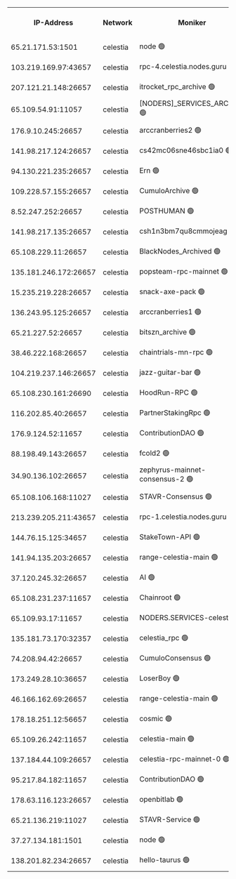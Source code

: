 


<table><tr><th>IP-Address</th><th>Network</th><th>Moniker</th><th>Latest Block Height</th><th>Earliest Block Height</th><th>Catching Up</th><th>Tx Index</th><th>Voting Power</th><th>Version</th><th>Scan Time</th></tr><tr><td>65.21.171.53:1501</td><td>celestia</td><td>node 🟢</td><td>4622349</td><td>1</td><td>False</td><td>on</td><td>0</td><td>3.4.2</td><td>2025-03-26T05:41:22.505703040UTC</td></tr><tr><td>103.219.169.97:43657</td><td>celestia</td><td>rpc-4.celestia.nodes.guru 🟢</td><td>4622352</td><td>1</td><td>False</td><td>on</td><td>0</td><td>3.4.2</td><td>2025-03-26T05:41:40.285420242UTC</td></tr><tr><td>207.121.21.148:26657</td><td>celestia</td><td>itrocket_rpc_archive 🟢</td><td>4622354</td><td>1</td><td>False</td><td>on</td><td>0</td><td>3.4.2</td><td>2025-03-26T05:41:53.914289362UTC</td></tr><tr><td>65.109.54.91:11057</td><td>celestia</td><td>[NODERS]_SERVICES_ARCHIVE 🟢</td><td>4622360</td><td>1</td><td>False</td><td>on</td><td>0</td><td>3.4.2</td><td>2025-03-26T05:42:29.632190933UTC</td></tr><tr><td>176.9.10.245:26657</td><td>celestia</td><td>arccranberries2 🟢</td><td>4622363</td><td>1</td><td>False</td><td>on</td><td>0</td><td>3.4.2</td><td>2025-03-26T05:42:44.515238594UTC</td></tr><tr><td>141.98.217.124:26657</td><td>celestia</td><td>cs42mc06sne46sbc1ia0 🟢</td><td>4622364</td><td>1</td><td>False</td><td>on</td><td>0</td><td>3.4.2</td><td>2025-03-26T05:42:49.317363081UTC</td></tr><tr><td>94.130.221.235:26657</td><td>celestia</td><td>Ern 🟢</td><td>4622372</td><td>1</td><td>False</td><td>on</td><td>0</td><td>3.4.2</td><td>2025-03-26T05:43:40.986574231UTC</td></tr><tr><td>109.228.57.155:26657</td><td>celestia</td><td>CumuloArchive 🟢</td><td>4622375</td><td>1</td><td>False</td><td>on</td><td>0</td><td>3.4.2</td><td>2025-03-26T05:43:55.631465243UTC</td></tr><tr><td>8.52.247.252:26657</td><td>celestia</td><td>POSTHUMAN 🟢</td><td>4622376</td><td>1</td><td>False</td><td>on</td><td>0</td><td>3.4.2</td><td>2025-03-26T05:44:04.665546099UTC</td></tr><tr><td>141.98.217.135:26657</td><td>celestia</td><td>csh1n3bm7qu8cmmojeag 🟢</td><td>4622376</td><td>1</td><td>False</td><td>on</td><td>0</td><td>3.4.2</td><td>2025-03-26T05:44:05.391056056UTC</td></tr><tr><td>65.108.229.11:26657</td><td>celestia</td><td>BlackNodes_Archived 🟢</td><td>4622377</td><td>1</td><td>False</td><td>on</td><td>0</td><td>3.4.2</td><td>2025-03-26T05:44:09.926766262UTC</td></tr><tr><td>135.181.246.172:26657</td><td>celestia</td><td>popsteam-rpc-mainnet 🟢</td><td>4622382</td><td>1</td><td>False</td><td>on</td><td>0</td><td>3.4.2</td><td>2025-03-26T05:44:39.369281095UTC</td></tr><tr><td>15.235.219.228:26657</td><td>celestia</td><td>snack-axe-pack 🟢</td><td>4622390</td><td>1</td><td>False</td><td>off</td><td>0</td><td>3.1.1</td><td>2025-03-26T05:45:34.196476833UTC</td></tr><tr><td>136.243.95.125:26657</td><td>celestia</td><td>arccranberries1 🟢</td><td>4622402</td><td>1</td><td>False</td><td>on</td><td>0</td><td>3.4.2</td><td>2025-03-26T05:46:48.790671567UTC</td></tr><tr><td>65.21.227.52:26657</td><td>celestia</td><td>bitszn_archive 🟢</td><td>4622404</td><td>1</td><td>False</td><td>on</td><td>0</td><td>3.4.2</td><td>2025-03-26T05:46:55.686025292UTC</td></tr><tr><td>38.46.222.168:26657</td><td>celestia</td><td>chaintrials-mn-rpc 🟢</td><td>4622404</td><td>1</td><td>False</td><td>on</td><td>0</td><td>3.4.2</td><td>2025-03-26T05:46:56.525038215UTC</td></tr><tr><td>104.219.237.146:26657</td><td>celestia</td><td>jazz-guitar-bar 🟢</td><td>4622411</td><td>1</td><td>False</td><td>off</td><td>0</td><td>3.1.1</td><td>2025-03-26T05:47:39.805187944UTC</td></tr><tr><td>65.108.230.161:26690</td><td>celestia</td><td>HoodRun-RPC 🟢</td><td>2371494</td><td>1537165</td><td>False</td><td>off</td><td>0</td><td>1.9.0</td><td>2025-03-26T05:47:37.029681924UTC</td></tr><tr><td>116.202.85.40:26657</td><td>celestia</td><td>PartnerStakingRpc 🟢</td><td>2371494</td><td>1588231</td><td>False</td><td>on</td><td>0</td><td>1.9.0</td><td>2025-03-26T05:41:34.991194221UTC</td></tr><tr><td>176.9.124.52:11657</td><td>celestia</td><td>ContributionDAO 🟢</td><td>4622403</td><td>2419178</td><td>False</td><td>on</td><td>0</td><td>3.4.2</td><td>2025-03-26T05:46:53.230304226UTC</td></tr><tr><td>88.198.49.143:26657</td><td>celestia</td><td>fcold2 🟢</td><td>4622384</td><td>3174774</td><td>False</td><td>on</td><td>0</td><td>3.4.2</td><td>2025-03-26T05:44:56.194473491UTC</td></tr><tr><td>34.90.136.102:26657</td><td>celestia</td><td>zephyrus-mainnet-consensus-2 🟢</td><td>4622386</td><td>3732001</td><td>False</td><td>on</td><td>0</td><td>3.3.1</td><td>2025-03-26T05:45:09.500871608UTC</td></tr><tr><td>65.108.106.168:11027</td><td>celestia</td><td>STAVR-Consensus 🟢</td><td>4622367</td><td>3831001</td><td>False</td><td>on</td><td>0</td><td>3.4.2-mocha</td><td>2025-03-26T05:43:12.450297843UTC</td></tr><tr><td>213.239.205.211:43657</td><td>celestia</td><td>rpc-1.celestia.nodes.guru 🟢</td><td>4622385</td><td>3897823</td><td>False</td><td>on</td><td>0</td><td>3.4.2</td><td>2025-03-26T05:45:04.864422605UTC</td></tr><tr><td>144.76.15.125:34657</td><td>celestia</td><td>StakeTown-API 🟢</td><td>4622357</td><td>4246335</td><td>False</td><td>on</td><td>0</td><td>3.4.2</td><td>2025-03-26T05:42:08.492886876UTC</td></tr><tr><td>141.94.135.203:26657</td><td>celestia</td><td>range-celestia-main 🟢</td><td>4590683</td><td>4322080</td><td>False</td><td>off</td><td>0</td><td>3.4.0</td><td>2025-03-26T05:41:39.366220778UTC</td></tr><tr><td>37.120.245.32:26657</td><td>celestia</td><td>AI 🟢</td><td>4622349</td><td>4506610</td><td>False</td><td>off</td><td>0</td><td>3.4.2</td><td>2025-03-26T05:41:22.099103234UTC</td></tr><tr><td>65.108.231.237:11657</td><td>celestia</td><td>Chainroot 🟢</td><td>4622363</td><td>4506610</td><td>False</td><td>on</td><td>0</td><td>3.2.0</td><td>2025-03-26T05:42:44.901801224UTC</td></tr><tr><td>65.109.93.17:11657</td><td>celestia</td><td>NODERS.SERVICES-celestia 🟢</td><td>4622387</td><td>4506610</td><td>False</td><td>on</td><td>0</td><td>3.4.0</td><td>2025-03-26T05:45:12.808354459UTC</td></tr><tr><td>135.181.73.170:32357</td><td>celestia</td><td>celestia_rpc 🟢</td><td>4622410</td><td>4506610</td><td>False</td><td>on</td><td>0</td><td>3.4.2</td><td>2025-03-26T05:47:32.605049365UTC</td></tr><tr><td>74.208.94.42:26657</td><td>celestia</td><td>CumuloConsensus 🟢</td><td>4622368</td><td>4519001</td><td>False</td><td>on</td><td>0</td><td>3.4.2</td><td>2025-03-26T05:43:13.250755526UTC</td></tr><tr><td>173.249.28.10:36657</td><td>celestia</td><td>LoserBoy 🟢</td><td>4622351</td><td>4523001</td><td>False</td><td>on</td><td>0</td><td>3.4.2</td><td>2025-03-26T05:41:46.692540938UTC</td></tr><tr><td>46.166.162.69:26657</td><td>celestia</td><td>range-celestia-main 🟢</td><td>4614219</td><td>4523183</td><td>False</td><td>off</td><td>0</td><td>3.4.2</td><td>2025-03-26T05:41:44.773296786UTC</td></tr><tr><td>178.18.251.12:56657</td><td>celestia</td><td>cosmic 🟢</td><td>4622376</td><td>4551907</td><td>False</td><td>on</td><td>0</td><td>3.4.2</td><td>2025-03-26T05:44:05.005919167UTC</td></tr><tr><td>65.109.26.242:11657</td><td>celestia</td><td>celestia-main 🟢</td><td>4622394</td><td>4566787</td><td>False</td><td>on</td><td>0</td><td>3.4.2</td><td>2025-03-26T05:45:55.015093730UTC</td></tr><tr><td>137.184.44.109:26657</td><td>celestia</td><td>celestia-rpc-mainnet-0 🟢</td><td>4622387</td><td>4578001</td><td>False</td><td>on</td><td>0</td><td>3.4.2</td><td>2025-03-26T05:45:12.461202122UTC</td></tr><tr><td>95.217.84.182:11657</td><td>celestia</td><td>ContributionDAO 🟢</td><td>4622406</td><td>4605001</td><td>False</td><td>off</td><td>0</td><td>3.4.2</td><td>2025-03-26T05:47:07.154318832UTC</td></tr><tr><td>178.63.116.123:26657</td><td>celestia</td><td>openbitlab 🟢</td><td>4622353</td><td>4612265</td><td>False</td><td>on</td><td>0</td><td>3.4.2</td><td>2025-03-26T05:41:48.978792282UTC</td></tr><tr><td>65.21.136.219:11027</td><td>celestia</td><td>STAVR-Service 🟢</td><td>4620230</td><td>4617001</td><td>False</td><td>on</td><td>0</td><td>3.4.2-mocha</td><td>2025-03-26T05:41:21.708627062UTC</td></tr><tr><td>37.27.134.181:1501</td><td>celestia</td><td>node 🟢</td><td>4622372</td><td>4619837</td><td>False</td><td>off</td><td>0</td><td>3.0.2</td><td>2025-03-26T05:43:36.296022118UTC</td></tr><tr><td>138.201.82.234:26657</td><td>celestia</td><td>hello-taurus 🟢</td><td>4622386</td><td>4621001</td><td>False</td><td>off</td><td>0</td><td>3.4.2</td><td>2025-03-26T05:45:09.201479786UTC</td></tr></table>
